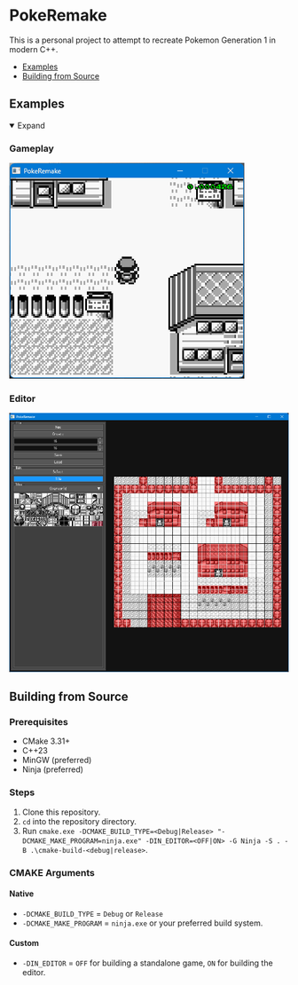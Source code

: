 # PokeRemake

This is a personal project to attempt to recreate Pokemon Generation 1 in modern C++.

- [Examples](#examples)
- [Building from Source](#building-from-source)

## Examples

<details open>
<summary>Expand</summary>

### Gameplay
![](https://github.com/thomascswalker/PokeRemake/blob/1de26cb813598a3aeabb21c641f6eb65a9ce9205/Images/example.gif)

### Editor
![](https://github.com/thomascswalker/PokeRemake/blob/4bf07c20b49066302c21cde95010013bba877e9f/Images/Editor.png)

</details>

## Building from Source

### Prerequisites

- CMake 3.31+
- C++23
- MinGW (preferred)
- Ninja (preferred)

### Steps

1. Clone this repository.
2. `cd` into the repository directory.
3. Run `cmake.exe -DCMAKE_BUILD_TYPE=<Debug|Release> "-DCMAKE_MAKE_PROGRAM=ninja.exe" -DIN_EDITOR=<OFF|ON> -G Ninja -S . -B .\cmake-build-<debug|release>`.

### CMAKE Arguments

#### Native
- `-DCMAKE_BUILD_TYPE` = `Debug` or `Release`
- `-DCMAKE_MAKE_PROGRAM` = `ninja.exe` or your preferred build system.

#### Custom
- `-DIN_EDITOR` = `OFF` for building a standalone game, `ON` for building the editor.
